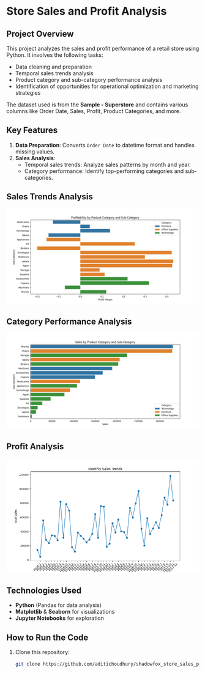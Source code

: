 # Store Sales and Profit Analysis

## Project Overview

This project analyzes the sales and profit performance of a retail store using Python. It involves the following tasks:

- Data cleaning and preparation
- Temporal sales trends analysis
- Product category and sub-category performance analysis
- Identification of opportunities for operational optimization and marketing strategies

The dataset used is from the **Sample - Superstore** and contains various columns like Order Date, Sales, Profit, Product Categories, and more.

## Key Features
1. **Data Preparation**: Converts `Order Date` to datetime format and handles missing values.
2. **Sales Analysis**:
   - Temporal sales trends: Analyze sales patterns by month and year.
   - Category performance: Identify top-performing categories and sub-categories.

## Sales Trends Analysis
![Sales Trends](images/sales_trends.png)

## Category Performance Analysis
![Category Analysis](images/category_analysis.png)

## Profit Analysis
![Profit Analysis](images/profit_analysis.png)

## Technologies Used
- **Python** (Pandas for data analysis)
- **Matplotlib** & **Seaborn** for visualizations
- **Jupyter Notebooks** for exploration

## How to Run the Code
1. Clone this repository:
   ```bash
   git clone https://github.com/aditichoudhury/shadowfox_store_sales_profit_analysis.git
